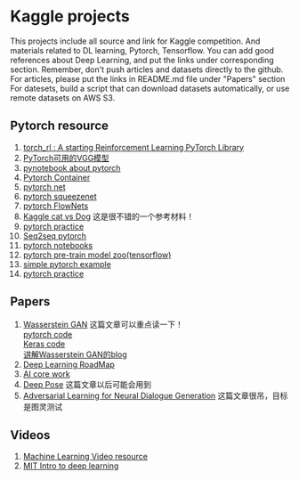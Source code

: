 # Kaggle projects

This projects include all source and link for Kaggle competition.
And materials related to DL learning, Pytorch, Tensorflow. 
You can add good references about Deep Learning, and put the links under corresponding section.
Remember, don't push articles and datasets directly to the github.
For articles, please put the links in README.md file under "Papers" section
For datesets, build a script that can download datasets automatically, 
or use remote datasets on AWS S3.


## Pytorch resource

1. [torch_rl : A starting Reinforcement Learning PyTorch Library](https://github.com/ludc/rl)
2. [PyTorch可用的VGG模型](https://github.com/jcjohnson/pytorch-vgg)
3. [pynotebook about pytorch](https://github.com/pytorch)
4. [Pytorch Container](https://github.com/amdegroot/pytorch-containers)
5. [pytorch net](https://github.com/pytorch/tnt)
6. [pytorch squeezenet](https://github.com/gsp-27/pytorch_Squeezenet)
7. [pytorch FlowNets](https://github.com/ClementPinard/FlowNetPytorch)
8. [Kaggle cat vs Dog](https://github.com/desimone/pytorch-cat-vs-dogs) 这是很不错的一个参考材料！
9. [pytorch practice](https://github.com/napsternxg/pytorch-practice)
10. [Seq2seq pytorch](https://github.com/popol1991/seq2seq-pytorch-example)
11. [pytorch notebooks](https://github.com/thomlake/pytorch-notebooks)
12. [pytorch pre-train model zoo(tensorflow)](https://github.com/Cadene/tensorflow-model-zoo.torch)
13. [simple pytorch example](https://github.com/jcjohnson/pytorch-examples)
14. [pytorch practice](https://github.com/spro/practical-pytorch)



## Papers

1. [Wasserstein GAN](https://arxiv.org/abs/1701.07875) 这篇文章可以重点读一下！   
   [pytorch code](https://gist.github.com/soumith/71995cecc5b99cda38106ad64503cee3)     
   [Keras code](https://github.com/tdeboissiere/DeepLearningImplementations/tree/master/WassersteinGAN)   
   [讲解Wasserstein GAN的blog](http://mp.weixin.qq.com/s/zSKUpVpnHSbfY82cTKmPfQ)
2. [Deep Learning RoadMap](https://github.com/songrotek/Deep-Learning-Papers-Reading-Roadmap)
3. [AI core work](https://github.com/ceobillionaire/WHAT-AI-CAN-DO-FOR-YOU)
4. [Deep Pose](https://github.com/mitmul/deeppose) 这篇文章以后可能会用到
5. [Adversarial Learning for Neural Dialogue Generation](https://arxiv.org/pdf/1701.06547.pdf) 这篇文章很吊，目标是图灵测试


## Videos

1. [Machine Learning Video resource](https://hackmd.io/MYJgbArAjMYgtABilAnPALCgzPARgBwAmBmAZhsBAYnqhntkA===?view)
2. [MIT Intro to deep learning](http://weibo.wbdacdn.com/url/t/RxuOhKQ/)


